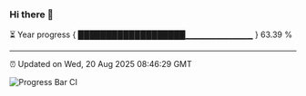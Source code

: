 ### Hi there 👋

⏳ Year progress { ███████████████████▁▁▁▁▁▁▁▁▁▁▁ } 63.39 %

---

⏰ Updated on Wed, 20 Aug 2025 08:46:29 GMT

![Progress Bar CI](https://github.com/IshwaranRudhara/GIT-ACTION/workflows/Progress%20Bar%20CI/badge.svg)
